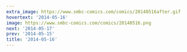 ```yaml
---
extra_image: https://www.smbc-comics.com/comics/20140516after.gif
hovertext: '2014-05-16'
image: https://www.smbc-comics.com/comics/20140516.png
next: '2014-05-17'
prev: '2014-05-15'
title: '2014-05-16'
---
```

